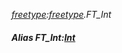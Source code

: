 _[freetype](../../modules/freetype/freetype-module.md):[freetype](../../modules/freetype/freetype-module.md).FT\_Int_
##### Alias FT\_Int:[Int](../../modules/wonkey/wonkey-types-int.md)
